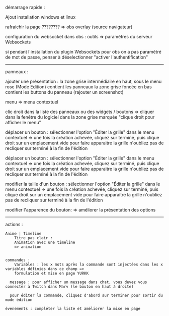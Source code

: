démarrage rapide :

Ajout installation windows et linux

rafraichir la page ????????  => obs overlay (source navigateur)


configuration du websocket dans obs : outils => paramètres du serveur Websockets

si pendant l'installation du plugin Websockets pour obs on a pas paramétré de mot de passe,
penser à déselectionner "activer l'authentification"



-----------------------------------


panneaux :

ajouter une présentation : 
la zone grise intermédiaire en haut, sous le menu rose (Mode Edition) contient les panneaux
la zone grise foncée en bas contient les buttons du panneau
(rajouter un screenshot)

menu => menu contextuel

clic droit dans la liste des panneaux ou des widgets / boutons  =>
cliquer dans la fenêtre du logiciel dans la zone grise marquée "clique droit pour afficher le menu"

déplacer un bouton :
sélectionner l'option "Éditer la grille" dans le menu contextuel => 
une fois la création achevée, cliquez sur terminé, puis clique droit sur un emplacement vide pour faire apparaitre la grille
n'oubliez pas de recliquer sur terminé à la fin de l'édition

déplacer un bouton :
sélectionner l'option "Éditer la grille" dans le menu contextuel => 
une fois la création achevée, cliquez sur terminé, puis clique droit sur un emplacement vide pour faire apparaitre la grille
n'oubliez pas de recliquer sur terminé à la fin de l'édition

modifier la taille d'un bouton :
sélectionner l'option "Éditer la grille" dans le menu contextuel => 
une fois la création achevée, cliquez sur terminé, puis clique droit sur un emplacement vide pour faire apparaitre la grille
n'oubliez pas de recliquer sur terminé à la fin de l'édition

modifier l'apparence du bouton:
=> améliorer la présentation des options

---------------------------------------------------------------

actions :

    Anime | Timeline
        Titre pas clair :
        Animation avec une timeline
        => animation 


    commandes :
        Variables : les x mots après la commande sont injectées dans les x variables définies dans ce champ =>
        formulation et mise en page YURKK

      message : pour afficher un message dans chat, vous devez vous connecter à Twitch dans Marv (le bouton en haut à droite)

      pour éditer la commande, cliquez d'abord sur terminer pour sortir du mode édition

    évenements : compléter la liste et améliorer la mise en page



